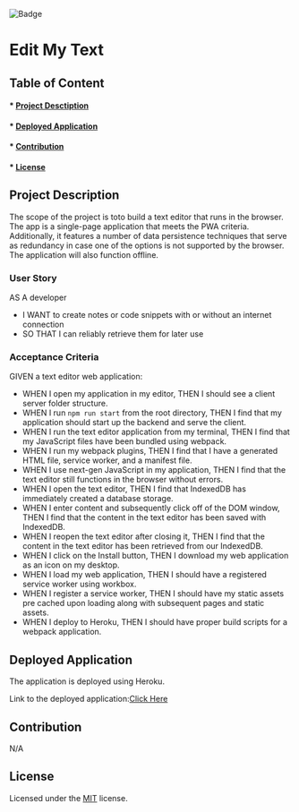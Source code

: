 ![Badge](https://img.shields.io/badge/license-MIT-green?style=plastic&logo=appveyor)

# Edit My Text

## Table of Content
#### * [Project Desctiption](#description)
#### * [Deployed Application](#application)
#### * [Contribution](#contribution)
#### * [License](#license)


## Project Description
The scope of the project is toto build a text editor that runs in the browser. The app is a single-page application that meets the PWA criteria. Additionally, it features a number of data persistence techniques that serve as redundancy in case one of the options is not supported by the browser. The application will also function offline.

### User Story
AS A developer
- I WANT to create notes or code snippets with or without an internet connection
- SO THAT I can reliably retrieve them for later use

### Acceptance Criteria
GIVEN a text editor web application:

- WHEN I open my application in my editor, THEN I should see a client server folder structure.
- WHEN I run `npm run start` from the root directory, THEN I find that my application should start up the backend and serve the client.
- WHEN I run the text editor application from my terminal, THEN I find that my JavaScript files have been bundled using webpack.
- WHEN I run my webpack plugins, THEN I find that I have a generated HTML file, service worker, and a manifest file.
- WHEN I use next-gen JavaScript in my application, THEN I find that the text editor still functions in the browser without errors.
- WHEN I open the text editor, THEN I find that IndexedDB has immediately created a database storage.
- WHEN I enter content and subsequently click off of the DOM window, THEN I find that the content in the text editor has been saved with IndexedDB.
- WHEN I reopen the text editor after closing it, THEN I find that the content in the text editor has been retrieved from our IndexedDB.
- WHEN I click on the Install button, THEN I download my web application as an icon on my desktop.
- WHEN I load my web application, THEN I should have a registered service worker using workbox.
- WHEN I register a service worker, THEN I should have my static assets pre cached upon loading along with subsequent pages and static assets.
- WHEN I deploy to Heroku, THEN I should have proper build scripts for a webpack application.


## Deployed Application
The application is deployed using Heroku.

Link to the deployed application:[Click Here]()

## Contribution
N/A


## License
Licensed under the [MIT](https://choosealicense.com/licenses/mit/) license.
